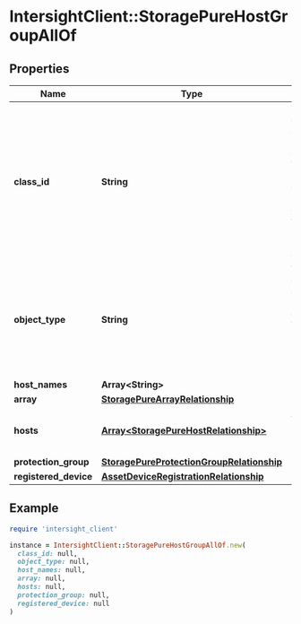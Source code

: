 # IntersightClient::StoragePureHostGroupAllOf

## Properties

| Name | Type | Description | Notes |
| ---- | ---- | ----------- | ----- |
| **class_id** | **String** | The fully-qualified name of the instantiated, concrete type. This property is used as a discriminator to identify the type of the payload when marshaling and unmarshaling data. | [default to &#39;storage.PureHostGroup&#39;] |
| **object_type** | **String** | The fully-qualified name of the instantiated, concrete type. The value should be the same as the &#39;ClassId&#39; property. | [default to &#39;storage.PureHostGroup&#39;] |
| **host_names** | **Array&lt;String&gt;** |  | [optional] |
| **array** | [**StoragePureArrayRelationship**](StoragePureArrayRelationship.md) |  | [optional] |
| **hosts** | [**Array&lt;StoragePureHostRelationship&gt;**](StoragePureHostRelationship.md) | An array of relationships to storagePureHost resources. | [optional][readonly] |
| **protection_group** | [**StoragePureProtectionGroupRelationship**](StoragePureProtectionGroupRelationship.md) |  | [optional] |
| **registered_device** | [**AssetDeviceRegistrationRelationship**](AssetDeviceRegistrationRelationship.md) |  | [optional] |

## Example

```ruby
require 'intersight_client'

instance = IntersightClient::StoragePureHostGroupAllOf.new(
  class_id: null,
  object_type: null,
  host_names: null,
  array: null,
  hosts: null,
  protection_group: null,
  registered_device: null
)
```

